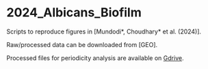 # 2024_Albicans_Biofilm

Scripts to reproduce figures in [Mundodi*, Choudhary* et al. (2024)].

Raw/processed data can be downloaded from [GEO]. 

Processed files for periodicity analysis are available on [Gdrive](https://drive.google.com/drive/folders/1GX7-txhYhp8XLApfAe95t83pQBqmJIRi?usp=sharing).

